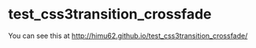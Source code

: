 # test_css3transition_crossfade
You can see this at http://himu62.github.io/test_css3transition_crossfade/
